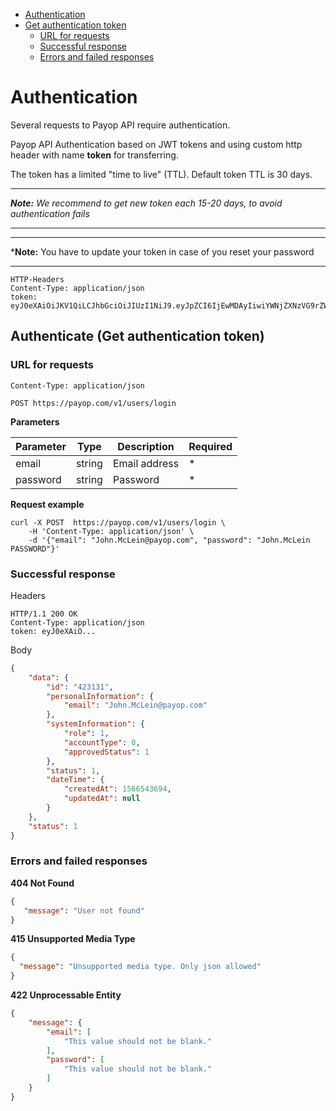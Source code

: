 * [Authentication](#authentication)
* [Get authentication token](#authenticate-get-authentication-token)
    * [URL for requests](#url-for-requests)
    * [Successful response](#successful-response)
    * [Errors and failed responses](#errors-and-failed-responses)

# Authentication

Several requests to Payop API require authentication.

Payop API Authentication based on JWT tokens and using custom http header with name **token** for transferring.


The token has a limited "time to live" (TTL). Default token TTL is 30 days.

----
***Note:** We recommend to get new token each 15-20 days, to avoid authentication fails*

----     

----
***Note:** You have to update your token in case of you reset your password

----     

```
HTTP-Headers
Content-Type: application/json
token: eyJ0eXAiOiJKV1QiLCJhbGciOiJIUzI1NiJ9.eyJpZCI6IjEwMDAyIiwiYWNjZXNzVG9rZW4iOm51bGwsInRpbWUiOjE1NjY5MTk4NDJ9.jebGttoGUOGQORsPyr5smSbE01fEGDjFgUkBCF342sc
```   

## Authenticate (Get authentication token)

### URL for requests

`Content-Type: application/json`

`POST https://payop.com/v1/users/login`

**Parameters**

Parameter | Type   | Description    | Required  |
----------|--------|----------------|-----------| 
email     | string | Email address  |     *     |
password  | string | Password       |     *     |


**Request example**
```shell script
curl -X POST  https://payop.com/v1/users/login \
    -H 'Content-Type: application/json' \
    -d '{"email": "John.McLein@payop.com", "password": "John.McLein PASSWORD"}'
```

### Successful response

Headers
```
HTTP/1.1 200 OK
Content-Type: application/json
token: eyJ0eXAiO...
```
Body
```json
{
    "data": {
        "id": "423131",
        "personalInformation": {
            "email": "John.McLein@payop.com"
        },
        "systemInformation": {
            "role": 1,
            "accountType": 0,
            "approvedStatus": 1
        },
        "status": 1,
        "dateTime": {
            "createdAt": 1566543694,
            "updatedAt": null
        }
    },
    "status": 1
}
```

### Errors and failed responses

**404 Not Found**
```json
{
   "message": "User not found"
}
```

**415 Unsupported Media Type**
```json
{
  "message": "Unsupported media type. Only json allowed"
}
```

**422 Unprocessable Entity**
```json
{
    "message": {
        "email": [
            "This value should not be blank."
        ],
        "password": [
            "This value should not be blank."
        ]
    }
}
```